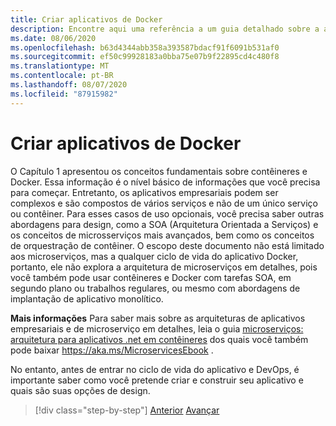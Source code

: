 ```yaml
---
title: Criar aplicativos de Docker
description: Encontre aqui uma referência a um guia detalhado sobre a arquitetura de microsserviços, porque esse é um tópico que não é detalhado neste guia.
ms.date: 08/06/2020
ms.openlocfilehash: b63d4344abb358a393587bdacf91f6091b531af0
ms.sourcegitcommit: ef50c99928183a0bba75e07b9f22895cd4c480f8
ms.translationtype: MT
ms.contentlocale: pt-BR
ms.lasthandoff: 08/07/2020
ms.locfileid: "87915982"
---
```

# <a name="design-docker-applications"></a>Criar aplicativos de Docker

O Capítulo 1 apresentou os conceitos fundamentais sobre contêineres e Docker. Essa informação é o nível básico de informações que você precisa para começar. Entretanto, os aplicativos empresariais podem ser complexos e são compostos de vários serviços e não de um único serviço ou contêiner. Para esses casos de uso opcionais, você precisa saber outras abordagens para design, como a SOA (Arquitetura Orientada a Serviços) e os conceitos de microsserviços mais avançados, bem como os conceitos de orquestração de contêiner. O escopo deste documento não está limitado aos microserviços, mas a qualquer ciclo de vida do aplicativo Docker, portanto, ele não explora a arquitetura de microserviços em detalhes, pois você também pode usar contêineres e Docker com tarefas SOA, em segundo plano ou trabalhos regulares, ou mesmo com abordagens de implantação de aplicativo monolítico.

**Mais informações** Para saber mais sobre as arquiteturas de aplicativos empresariais e de microserviço em detalhes, leia o guia [microserviços: arquitetura para aplicativos .net em contêineres](../../microservices/index.md) dos quais você também pode baixar <https://aka.ms/MicroservicesEbook> .

No entanto, antes de entrar no ciclo de vida do aplicativo e DevOps, é importante saber como você pretende criar e construir seu aplicativo e quais são suas opções de design.

>[!div class="step-by-step"]
>[Anterior](index.md) 
> [Avançar](common-container-design-principles.md)
